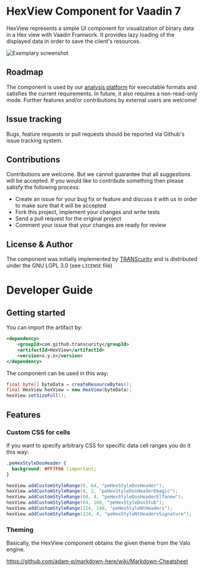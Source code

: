 # HexView Component for Vaadin 7

HexView represents a simple UI component for visualization of binary data in a Hex view with Vaadin Framwork. It provides lazy loading of the displayed data in order to save the client's resources.

![Exemplary screenshot](https://github.com/TRANScurity/HexView/blob/master/HexView/src/main/documentation/images/hexview-example.png)

## Roadmap

The component is used by our [analysis platform](http://platform.transcurity.co/) for executable formats and satisfies the current requirements. In future, it also requires a non-read-only mode. Further features and/or contributions by external users are welcome!

## Issue tracking

Bugs, feature requests or pull requests should be reported via Github's issue tracking system.

## Contributions

Contributions are welcome. But we cannot guarantee that all suggestions will be accepted. If you would like to contribute something then please satisfy the following process:

* Create an issue for your bug fix or feature and discuss it with us in order to make sure that it will be accepted
* Fork this project, implement your changes and write tests
* Send a pull request for the original project
* Comment your issue that your changes are ready for review

## License & Author

The component was initially implemented by [TRANScurity](http://www.transcurity.co/) and is distributed under the GNU LGPL 3.0 (see ``LICENSE`` file)

# Developer Guide
## Getting started

You can import the artifact by:

```xml
<dependency>
    <groupId>com.github.transcurity</groupId>
    <artifactId>HexView</artifactId>
    <version>x.y.z</version>
</dependency>
```

The component can be used in this way:

```java
final byte[] byteData = createResourceBytes();
final HexView hexView = new HexView(byteData);
hexView.setSizeFull();
```

## Features

### Custom CSS for cells

If you want to specify arbitrary CSS for specific data cell ranges you do it this way:

```scss
.peHexStyleDosHeader {
  background: #FF7F66 !important;
}
```

```java
hexView.addCustomStyleRange(0, 64, "peHexStyleDosHeader");
hexView.addCustomStyleRange(0, 2, "peHexStyleDosHeaderEmagic");
hexView.addCustomStyleRange(60, 4, "peHexStyleDosHeaderElfanew");
hexView.addCustomStyleRange(64, 160, "peHexStyleDosStub");
hexView.addCustomStyleRange(224, 248, "peHexStyleNtHeaders");
hexView.addCustomStyleRange(224, 4, "peHexStyleNtHeadersSignature");
```

### Theming

Basically, the HexView component obtains the given theme from the Valo engine.

https://github.com/adam-p/markdown-here/wiki/Markdown-Cheatsheet
